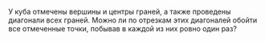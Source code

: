 У куба отмечены  вершины и центры  граней,  а  также проведены  диагонали  всех  граней. Можно  ли  по  отрезкам  этих  диагоналей  обойти  все  отмеченные  точки,  побывав  в каждой из них ровно один раз?